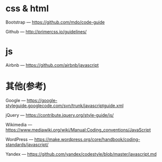 # css & html
Bootstrap — https://github.com/mdo/code-guide

Github — http://primercss.io/guidelines/


# js
Airbnb — https://github.com/airbnb/javascript

# 其他(参考)
Google — https://google-styleguide.googlecode.com/svn/trunk/javascriptguide.xml

jQuery — https://contribute.jquery.org/style-guide/js/

Wikimedia — https://www.mediawiki.org/wiki/Manual:Coding_conventions/JavaScript

WordPress — https://make.wordpress.org/core/handbook/coding-standards/javascript/

Yandex — https://github.com/yandex/codestyle/blob/master/javascript.md
